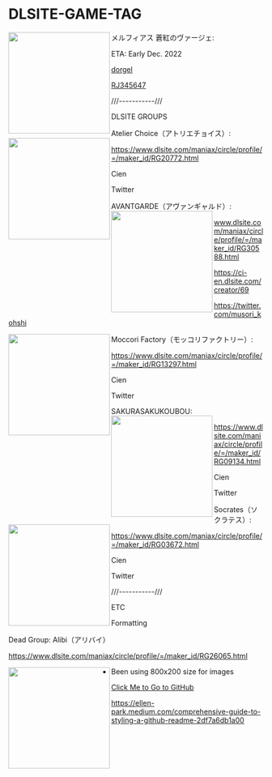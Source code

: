 # DLSITE-GAME-TAG




メルフィアス 蒼紅のヴァージェ: 
<img align="left" width="200" src="https://i.imgur.com/vAj1odO.png">


ETA: Early Dec. 2022
            

[dorgel](https://www.dlsite.com/maniax/circle/profile/=/maker_id/RG33630.html)


[RJ345647](https://www.dlsite.com/maniax/announce/=/product_id/RJ345647.html)









///-----------///

DLSITE GROUPS

Atelier Choice（アトリエチョイス）:
<img align="left" width="200" src="https://i.imgur.com/Ar5cIg3.png">

https://www.dlsite.com/maniax/circle/profile/=/maker_id/RG20772.html

Cien

Twitter

AVANTGARDE（アヴァンギャルド）:
<img align="left" width="200" src="https://i.imgur.com/Ar5cIg3.png">

www.dlsite.com/maniax/circle/profile/=/maker_id/RG30588.html

https://ci-en.dlsite.com/creator/69

https://twitter.com/musori_kohshi

Moccori Factory（モッコリファクトリー）:
<img align="left" width="200" src="https://i.imgur.com/Ar5cIg3.png">

https://www.dlsite.com/maniax/circle/profile/=/maker_id/RG13297.html

Cien

Twitter

SAKURASAKUKOUBOU:
<img align="left" width="200" src="https://i.imgur.com/Ar5cIg3.png">

https://www.dlsite.com/maniax/circle/profile/=/maker_id/RG09134.html

Cien

Twitter


Socrates（ソクラテス）:
<img align="left" width="200" src="https://i.imgur.com/Ar5cIg3.png">

https://www.dlsite.com/maniax/circle/profile/=/maker_id/RG03672.html

Cien

Twitter

///-----------///



ETC

Formatting


Dead Group: Alibi（アリバイ）

https://www.dlsite.com/maniax/circle/profile/=/maker_id/RG26065.html











<img align="left" width="200" src="https://i.imgur.com/V30Mr6N.gif">



- Been using 800x200 size for images



[Click Me to Go to GitHub](http://github.com)



https://ellen-park.medium.com/comprehensive-guide-to-styling-a-github-readme-2df7a6db1a00



